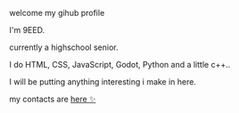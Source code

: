 welcome my gihub profile

I'm 9EED.

currently a highschool senior.

I do HTML, CSS, JavaScript, Godot, Python and a little c++..

I will be putting anything interesting i make in here.

my contacts are <a href="https://9eed.github.io/"> here ✨</a>
